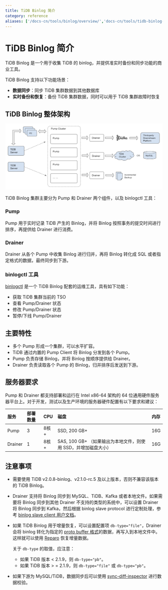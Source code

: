 ```yaml
---
title: TiDB Binlog 简介
category: reference
aliases: ['/docs-cn/tools/binlog/overview/','docs-cn/tools/tidb-binlog-cluster/','/docs-cn/dev/reference/tools/tidb-binlog/overview/']
---
```


# TiDB Binlog 简介

TiDB Binlog 是一个用于收集 TiDB 的 binlog，并提供准实时备份和同步功能的商业工具。

TiDB Binlog 支持以下功能场景：

- **数据同步**：同步 TiDB 集群数据到其他数据库
- **实时备份和恢复**：备份 TiDB 集群数据，同时可以用于 TiDB 集群故障时恢复

## TiDB Binlog 整体架构

![TiDB-Binlog 架构](/media/tidb_binlog_cluster_architecture.png)

TiDB Binlog 集群主要分为 Pump 和 Drainer 两个组件，以及 binlogctl 工具：

### Pump

Pump 用于实时记录 TiDB 产生的 Binlog，并将 Binlog 按照事务的提交时间进行排序，再提供给 Drainer 进行消费。

### Drainer

Drainer 从各个 Pump 中收集 Binlog 进行归并，再将 Binlog 转化成 SQL 或者指定格式的数据，最终同步到下游。

### binlogctl 工具

[binlogctl](https://github.com/pingcap/tidb-tools/tree/master/tidb-binlog/binlogctl) 是一个 TiDB Binlog 配套的运维工具，具有如下功能：

* 获取 TiDB 集群当前的 TSO
* 查看 Pump/Drainer 状态
* 修改 Pump/Drainer 状态
* 暂停/下线 Pump/Drainer

## 主要特性

* 多个 Pump 形成一个集群，可以水平扩容。
* TiDB 通过内置的 Pump Client 将 Binlog 分发到各个 Pump。
* Pump 负责存储 Binlog，并将 Binlog 按顺序提供给 Drainer。
* Drainer 负责读取各个 Pump 的 Binlog，归并排序后发送到下游。

## 服务器要求

Pump 和 Drainer 都支持部署和运行在 Intel x86-64 架构的 64 位通用硬件服务器平台上。对于开发，测试以及生产环境的服务器硬件配置有以下要求和建议：

| 服务     | 部署数量       | CPU   | 磁盘          | 内存   |
| :-------- | :-------- | :--------| :--------------- | :------ |
| Pump | 3 | 8核+   | SSD, 200 GB+ | 16G |
| Drainer | 1 | 8核+ | SAS, 100 GB+ （如果输出为本地文件，则使用 SSD，并增加磁盘大小） | 16G |

## 注意事项

* 需要使用 TiDB v2.0.8-binlog、v2.1.0-rc.5 及以上版本，否则不兼容该版本的 TiDB Binlog。

* Drainer 支持将 Binlog 同步到 MySQL、TiDB、Kafka 或者本地文件。如果需要将 Binlog 同步到其他 Drainer 不支持的类型的系统中，可以设置 Drainer 将 Binlog 同步到 Kafka，然后根据 binlog slave protocol 进行定制处理，参考 [binlog slave client 用户文档](/reference/tools/tidb-binlog/binlog-slave-client.md)。

* 如果 TiDB Binlog 用于增量恢复，可以设置配置项 `db-type="file"`，Drainer 会将 binlog 转化为指定的 [proto buffer 格式](https://github.com/pingcap/tidb-binlog/blob/master/proto/binlog.proto)的数据，再写入到本地文件中。这样就可以使用 [Reparo](/reference/tools/tidb-binlog/reparo.md) 恢复增量数据。

    关于 `db-type` 的取值，应注意：

    - 如果 TiDB 版本 < 2.1.9，则 `db-type="pb"`。
    - 如果 TiDB 版本 > = 2.1.9，则 `db-type="file"` 或 `db-type="pb"`。

* 如果下游为 MySQL/TiDB，数据同步后可以使用 [sync-diff-inspector](/reference/tools/sync-diff-inspector/overview.md) 进行数据校验。
